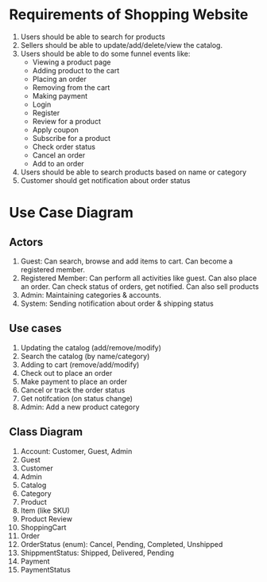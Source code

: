 # Requirements of Shopping Website

1. Users should be able to search for products
2. Sellers should be able to update/add/delete/view the catalog. 
3. Users should be able to do some funnel events like: 
    - Viewing a product page
    - Adding product to the cart
    - Placing an order 
    - Removing from the cart
    - Making payment 
    - Login
    - Register
    - Review for a product
    - Apply coupon 
    - Subscribe for a product
    - Check order status
    - Cancel an order
    - Add to an order
4. Users should be able to search products based on name or category
5. Customer should get notification about order status

# Use Case Diagram

## Actors

1. Guest: Can search, browse and add items to cart. Can become a registered member. 
2. Registered Member: Can perform all activities like guest. Can also place an order. Can check status of orders, get notified. Can also sell products
3. Admin: Maintaining categories & accounts. 
4. System: Sending notification about order & shipping status

## Use cases 

1. Updating the catalog (add/remove/modify)
2. Search the catalog (by name/category)
3. Adding to cart (remove/add/modify)
4. Check out to place an order
5. Make payment to place an order 
6. Cancel or track the order status
7. Get notifcation (on status change)
8. Admin: Add a new product category

## Class Diagram 

1. Account: Customer, Guest, Admin
2. Guest
3. Customer
4. Admin
5. Catalog
6. Category
7. Product 
7. Item (like SKU)
8. Product Review
9. ShoppingCart
9. Order
10. OrderStatus (enum): Cancel, Pending, Completed, Unshipped
11. ShippmentStatus: Shipped, Delivered, Pending
12. Payment
13. PaymentStatus
